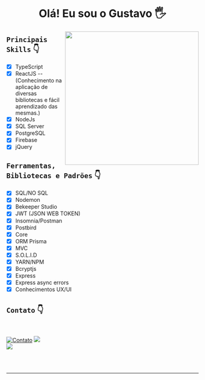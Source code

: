   
 <h1 align="center">Olá! Eu sou o Gustavo 🖐️</h1>

 <img align="right" width="350" src="https://i.pinimg.com/originals/18/a4/94/18a4949fc9c8067172d3b96e302e7097.gif" />


## ```Principais Skills``` 👇

<div align="left">

- [x] TypeScript
- [x] ReactJS -- (Conhecimento na aplicação de diversas bibliotecas e fácil aprendizado das mesmas.)
- [x] NodeJs
- [x] SQL Server
- [x] PostgreSQL
- [x] Firebase
- [x] jQuery

</div>

## ```Ferramentas, Bibliotecas e Padrões``` 👇

<div align="left">

- [x] SQL/NO SQL
- [x] Nodemon
- [x] Bekeeper Studio
- [x] JWT (JSON WEB TOKEN)
- [x] Insomnia/Postman
- [x] Postbird
- [x] Core
- [x] ORM Prisma
- [x] MVC
- [x] S.O.L.I.D
- [x] YARN/NPM
- [x] Bcryptjs
- [x] Express
- [x] Express async errors
- [x] Conhecimentos UX/UI
  
</div>

## ```Contato``` 👇

</br>

<div align="left">

[![Contato](https://img.shields.io/badge/WhatsApp-25D366?style=for-the-badge&logo=whatsapp&logoColor=white)](https://api.whatsapp.com/send?phone=5513996369053&text=Ol%C3%A1%2C%20gostaria%20de%20te%20contratar..%20Entre%20em%20contato%20comigo!)
<a href="https://www.linkedin.com/in/gustavo-arruda-2a664a1b1/" target="_blank"><img src="https://img.shields.io/badge/-LinkedIn-%230077B5?style=for-the-badge&logo=linkedin&logoColor=white" target="_blank"></a>   
<a href = "mailto:gustavoleone3456@hotmail.com"><img src="https://img.shields.io/badge/-Gmail-%23333?style=for-the-badge&logo=gmail&logoColor=white" target="_blank"></a>

</div>

</br></br>
___




  


